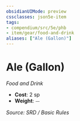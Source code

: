 ```yaml
---
obsidianUIMode: preview
cssclasses: json5e-item
tags:
- compendium/src/5e/phb
- item/gear/food-and-drink
aliases: ["Ale (Gallon)"]
---
```

# Ale (Gallon)
*Food and Drink*  

- **Cost**: 2 sp
- **Weight**: ⏤

*Source: SRD / Basic Rules*